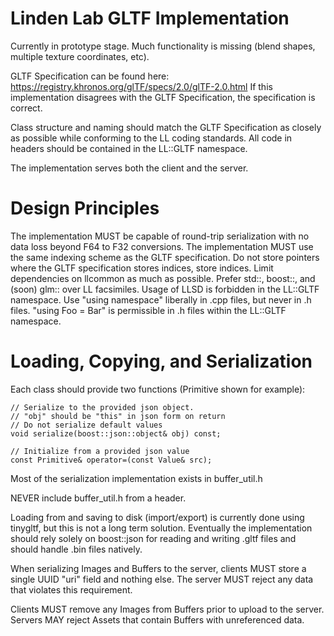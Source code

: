 # Linden Lab GLTF Implementation
 
Currently in prototype stage.  Much functionality is missing (blend shapes, 
multiple texture coordinates, etc).

GLTF Specification can be found here: https://registry.khronos.org/glTF/specs/2.0/glTF-2.0.html
If this implementation disagrees with the GLTF Specification, the specification is correct.

Class structure and naming should match the GLTF Specification as closely as possible while
conforming to the LL coding standards.  All code in headers should be contained in the 
LL::GLTF namespace.

The implementation serves both the client and the server.

# Design Principles

The implementation MUST be capable of round-trip serialization with no data loss beyond F64 to F32 conversions.
The implementation MUST use the same indexing scheme as the GLTF specification.  Do not store pointers where the
GLTF specification stores indices, store indices.
Limit dependencies on llcommon as much as possible.  Prefer std::, boost::, and (soon) glm:: over LL facsimiles.
Usage of LLSD is forbidden in the LL::GLTF namespace. 
Use "using namespace" liberally in .cpp files, but never in .h files.
"using Foo = Bar" is permissible in .h files within the LL::GLTF namespace.

# Loading, Copying, and Serialization
Each class should provide two functions (Primitive shown for example):

```
// Serialize to the provided json object.
// "obj" should be "this" in json form on return
// Do not serialize default values
void serialize(boost::json::object& obj) const;

// Initialize from a provided json value
const Primitive& operator=(const Value& src);
```

Most of the serialization implementation exists in buffer_util.h

NEVER include buffer_util.h from a header.  


Loading from and saving to disk (import/export) is currently done using tinygltf, but this is not a long term
solution.  Eventually the implementation should rely solely on boost::json for reading and writing .gltf
files and should handle .bin files natively.  

When serializing Images and Buffers to the server, clients MUST store a single UUID "uri" field and nothing else.
The server MUST reject any data that violates this requirement.

Clients MUST remove any Images from Buffers prior to upload to the server.
Servers MAY reject Assets that contain Buffers with unreferenced data.



 

